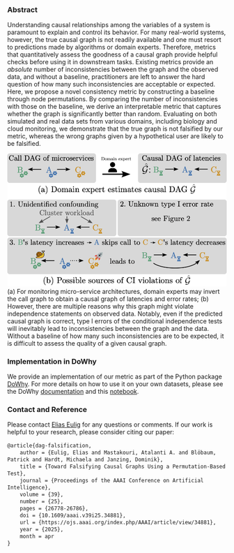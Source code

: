 ### Abstract
Understanding causal relationships among the variables of a system is paramount to explain and control its behavior. For many real-world systems, however, the true causal graph is not readily available and one must resort to predictions made by algorithms or domain experts. Therefore, metrics that quantitatively assess the goodness of a causal graph provide helpful checks before using it in downstream tasks. Existing metrics provide an *absolute* number of inconsistencies between the graph and the observed data, and without a baseline, practitioners are left to answer the hard question of how many such inconsistencies are acceptable or expected. Here, we propose a novel consistency metric by constructing a baseline through node permutations. By comparing the number of inconsistencies with those on the baseline, we derive an interpretable metric that captures whether the graph is significantly better than random. Evaluating on both simulated and real data sets from various domains, including biology and cloud monitoring, we demonstrate that the true graph is not falsified by our metric, whereas the wrong graphs given by a hypothetical user are likely to be falsified.

![Microservice Example](files/intro_fig.png)
(a) For monitoring micro-service architectures, domain experts may invert the call graph to obtain a causal graph of latencies and error rates; (b) However, there are multiple reasons why this graph might violate independence statements on observed data. Notably, even if the predicted causal graph is correct, type I errors of the conditional independence tests will inevitably lead to inconsistencies between the graph and the data. Without a baseline of how many such inconsistencies are to be expected, it is difficult to assess the quality of a given causal graph.

### Implementation in DoWhy
We provide an implementation of our metric as part of the Python package [DoWhy](https://github.com/py-why/dowhy). For more details on how to use it on your own datasets, please see the DoWhy [documentation](https://www.pywhy.org/dowhy/v0.10/dowhy.gcm.html#dowhy.gcm.falsify.falsify_graph) and this [notebook](https://www.pywhy.org/dowhy/v0.10/example_notebooks/gcm_falsify_dag.html).


### Contact and Reference
Please contact [Elias Eulig](mailto:contact@eeulig.com?subject=[GitHub]%20DAG%20Falsification) for any questions or comments. If our work is helpful to your research, please consider citing our paper:
```
@article{dag-falsification,
    author = {Eulig, Elias and Mastakouri, Atalanti A. and Blöbaum, Patrick and Hardt, Michaela and Janzing, Dominik},
    title = {Toward Falsifying Causal Graphs Using a Permutation-Based Test},
    journal = {Proceedings of the AAAI Conference on Artificial Intelligence},
    volume = {39},
    number = {25},
    pages = {26778-26786},
    doi = {10.1609/aaai.v39i25.34881},
    url = {https://ojs.aaai.org/index.php/AAAI/article/view/34881},
    year = {2025},
    month = apr
}
```